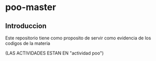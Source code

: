 # poo-master
## Introduccion

Este repositorio tiene como proposito de servir como evidencia de los codigos de la materia

(LAS ACTIVIDADES ESTAN EN "actividad poo")
